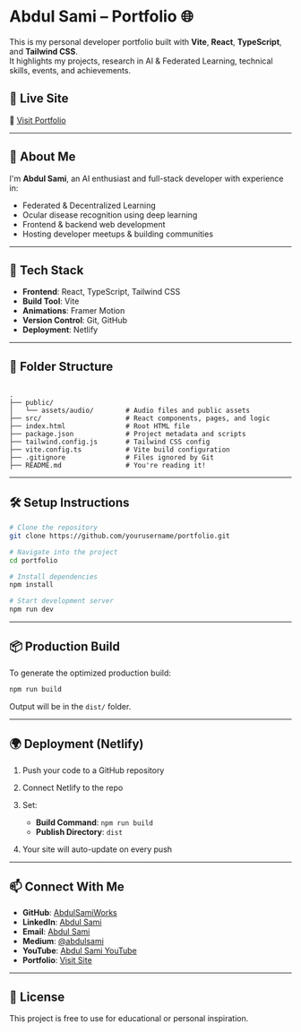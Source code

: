 # Abdul Sami – Portfolio 🌐

This is my personal developer portfolio built with **Vite**, **React**, **TypeScript**, and **Tailwind CSS**.  
It highlights my projects, research in AI & Federated Learning, technical skills, events, and achievements.

## 📍 Live Site

🔗 [Visit Portfolio](https://abdulsamiportfolio.vercel.app/) 

---

## 🧠 About Me

I'm **Abdul Sami**, an AI enthusiast and full-stack developer with experience in:

- Federated & Decentralized Learning
- Ocular disease recognition using deep learning
- Frontend & backend web development
- Hosting developer meetups & building communities

---

## 🚀 Tech Stack

- **Frontend**: React, TypeScript, Tailwind CSS
- **Build Tool**: Vite
- **Animations**: Framer Motion
- **Version Control**: Git, GitHub
- **Deployment**: Netlify

---

## 📁 Folder Structure

```

.
├── public/
│   └── assets/audio/        # Audio files and public assets
├── src/                     # React components, pages, and logic
├── index.html               # Root HTML file
├── package.json             # Project metadata and scripts
├── tailwind.config.js       # Tailwind CSS config
├── vite.config.ts           # Vite build configuration
├── .gitignore               # Files ignored by Git
├── README.md                # You're reading it!

````

---

## 🛠 Setup Instructions

```bash
# Clone the repository
git clone https://github.com/yourusername/portfolio.git

# Navigate into the project
cd portfolio

# Install dependencies
npm install

# Start development server
npm run dev
````

---

## 📦 Production Build

To generate the optimized production build:

```bash
npm run build
```

Output will be in the `dist/` folder.

---

## 🌍 Deployment (Netlify)

1. Push your code to a GitHub repository
2. Connect Netlify to the repo
3. Set:

   * **Build Command**: `npm run build`
   * **Publish Directory**: `dist`
4. Your site will auto-update on every push

---

## 📫 Connect With Me

* **GitHub**: [AbdulSamiWorks](https://github.com/AbdulSamiWorks)
* **LinkedIn**: [Abdul Sami](https://linkedin.com/in/abdul-sami35515)
* **Email**: [Abdul Sami](mailto:abdulsami34421@gmail.com)
* **Medium**: [@abdulsami](https://medium.com/)
* **YouTube**: [Abdul Sami YouTube](https://youtube.com/)
* **Portfolio**: [Visit Site](https://abdulsamiportfolio.vercel.app/)

---

## 📄 License

This project is free to use for educational or personal inspiration.


